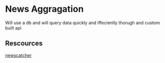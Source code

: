 # News Aggragation

Will use a db and will query data quickly and iffeciently thorugh and custom built api

## Rescources
[newscatcher](https://github.com/kotartemiy/newscatcher/tree/master)

